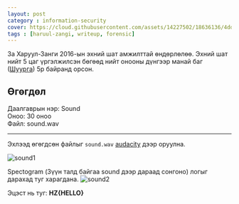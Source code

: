 ```yaml
---
layout: post
category : information-security
cover: https://cloud.githubusercontent.com/assets/14227502/18636136/4ddf1466-7eba-11e6-9589-a2e8f7780853.jpg
tags : [haruul-zangi, writeup, forensic]
---
```

За Харуул-Занги 2016-ын эхний шат амжилттай өндөрлөлөө. Эхний шат нийт 5 цаг үргэлжилсэн бөгөөд нийт онооны дүнгээр манай баг ([Шуурга](https://ctftime.org/team/29811)) 5р байранд орсон.

## Өгөгдөл
Даалгаврын нэр: Sound <br/>
Оноо: 30 оноо <br/>
Файл: sound.wav

---

Эхлээд өгөгдсөн файлыг ``sound.wav`` [audacity](http://www.audacityteam.org/download/) дээр оруулна.

![sound1](https://cloud.githubusercontent.com/assets/14227502/18636668/3e6b2766-7ebc-11e6-9066-cc4071e72b48.png)

Spectogram (Зүүн талд байгаа sound дээр дараад сонгоно) логыг дарахад туг харагдана.
![sound2](https://cloud.githubusercontent.com/assets/14227502/18636674/41421292-7ebc-11e6-803b-02bf60843ad6.png)

Эцэст нь туг: **HZ{HELLO}**
